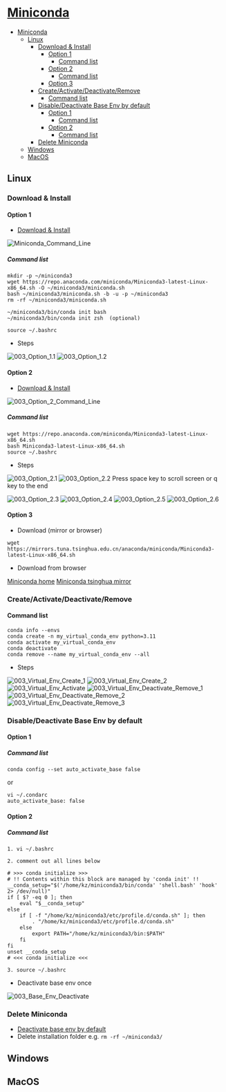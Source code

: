 # [Miniconda](https://docs.conda.io/projects/miniconda/en/latest/)

- [Miniconda](#miniconda)
  - [Linux](#linux)
    - [Download \& Install](#download--install)
      - [Option 1](#option-1)
        - [Command list](#command-list)
      - [Option 2](#option-2)
        - [Command list](#command-list-1)
      - [Option 3](#option-3)
    - [Create/Activate/Deactivate/Remove](#createactivatedeactivateremove)
      - [Command list](#command-list-2)
    - [Disable/Deactivate Base Env by default](#disabledeactivate-base-env-by-default)
      - [Option 1](#option-1-1)
        - [Command list](#command-list-3)
      - [Option 2](#option-2-1)
        - [Command list](#command-list-4)
    - [Delete Miniconda](#delete-miniconda)
  - [Windows](#windows)
  - [MacOS](#macos)

## Linux

### Download & Install

#### Option 1

* [Download & Install](https://docs.conda.io/projects/miniconda/en/latest/)

![Miniconda_Command_Line](../Images/001_Software_List/Miniconda_Command_Line.png)

##### Command list

```
mkdir -p ~/miniconda3
wget https://repo.anaconda.com/miniconda/Miniconda3-latest-Linux-x86_64.sh -O ~/miniconda3/miniconda.sh
bash ~/miniconda3/miniconda.sh -b -u -p ~/miniconda3
rm -rf ~/miniconda3/miniconda.sh

~/miniconda3/bin/conda init bash
~/miniconda3/bin/conda init zsh  (optional)

source ~/.bashrc
```

* Steps

![003_Option_1.1](../Images/003_Miniconda/003_Option_1.1.png)
![003_Option_1.2](../Images/003_Miniconda/003_Option_1.2.png)

#### Option 2

* [Download & Install](https://conda.io/projects/conda/en/latest/user-guide/install/linux.html)

![003_Option_2_Command_Line](../Images/003_Miniconda/003_Option_2_Command_Line.png)

##### Command list

```
wget https://repo.anaconda.com/miniconda/Miniconda3-latest-Linux-x86_64.sh
bash Miniconda3-latest-Linux-x86_64.sh
source ~/.bashrc
```

* Steps

![003_Option_2.1](../Images/003_Miniconda/003_Option_2.1.png)
![003_Option_2.2](../Images/003_Miniconda/003_Option_2.2.png)
Press space key to scroll screen or q key to the end

![003_Option_2.3](../Images/003_Miniconda/003_Option_2.3.png)
![003_Option_2.4](../Images/003_Miniconda/003_Option_2.4.png)
![003_Option_2.5](../Images/003_Miniconda/003_Option_2.5.png)
![003_Option_2.6](../Images/003_Miniconda/003_Option_2.6.png)

#### Option 3

* Download (mirror or browser)

```
wget https://mirrors.tuna.tsinghua.edu.cn/anaconda/miniconda/Miniconda3-latest-Linux-x86_64.sh
```

* Download from browser

[Miniconda home](https://repo.anaconda.com/miniconda/)
[Miniconda tsinghua mirror](https://mirrors.tuna.tsinghua.edu.cn/anaconda/miniconda/)

### Create/Activate/Deactivate/Remove

#### Command list

```
conda info --envs
conda create -n my_virtual_conda_env python=3.11
conda activate my_virtual_conda_env
conda deactivate
conda remove --name my_virtual_conda_env --all
```

* Steps

![003_Virtual_Env_Create_1](../Images/003_Miniconda/003_Virtual_Env_Create_1.png)
![003_Virtual_Env_Create_2](../Images/003_Miniconda/003_Virtual_Env_Create_2.png)
![003_Virtual_Env_Activate](../Images/003_Miniconda/003_Virtual_Env_Activate.png)
![003_Virtual_Env_Deactivate_Remove_1](../Images/003_Miniconda/003_Virtual_Env_Deactivate_Remove_1.png)
![003_Virtual_Env_Deactivate_Remove_2](../Images/003_Miniconda/003_Virtual_Env_Deactivate_Remove_3.png)
![003_Virtual_Env_Deactivate_Remove_3](../Images/003_Miniconda/003_Virtual_Env_Deactivate_Remove_3.png)

### Disable/Deactivate Base Env by default

#### Option 1

##### Command list

`conda config --set auto_activate_base false`

or

```
vi ~/.condarc
auto_activate_base: false
```

#### Option 2

##### Command list

```
1. vi ~/.bashrc

2. comment out all lines below

# >>> conda initialize >>>
# !! Contents within this block are managed by 'conda init' !!
__conda_setup="$('/home/kz/miniconda3/bin/conda' 'shell.bash' 'hook' 2> /dev/null)"
if [ $? -eq 0 ]; then
    eval "$__conda_setup"
else
    if [ -f "/home/kz/miniconda3/etc/profile.d/conda.sh" ]; then
        . "/home/kz/miniconda3/etc/profile.d/conda.sh"
    else
        export PATH="/home/kz/miniconda3/bin:$PATH"
    fi
fi
unset __conda_setup
# <<< conda initialize <<<

3. source ~/.bashrc
```

* Deactivate base env once

![003_Base_Env_Deactivate](../Images/003_Miniconda/003_Base_Env_Deactivate.png)

### Delete Miniconda

* [Deactivate base env by default](#disabledeactivate-base-env-by-default)
* Delete installation folder
  e.g.
  `rm -rf ~/miniconda3/`

## Windows

## MacOS